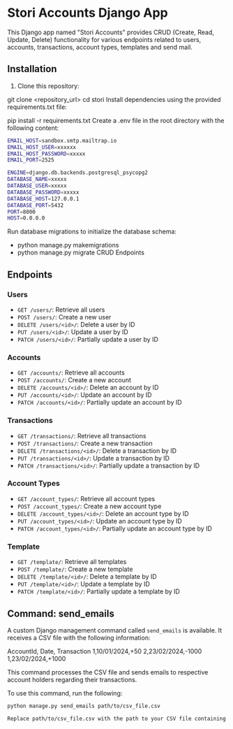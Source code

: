 
# Stori Accounts Django App

This Django app named "Stori Accounts" provides CRUD (Create, Read, Update, Delete) functionality for various endpoints related to users, accounts, transactions, account types, templates and send mail.

## Installation

1. Clone this repository:


git clone <repository_url>
cd stori
Install dependencies using the provided requirements.txt file:

pip install -r requirements.txt
Create a .env file in the root directory with the following content:

```bash
EMAIL_HOST=sandbox.smtp.mailtrap.io
EMAIL_HOST_USER=xxxxxx
EMAIL_HOST_PASSWORD=xxxxx
EMAIL_PORT=2525

ENGINE=django.db.backends.postgresql_psycopg2
DATABASE_NAME=xxxxx
DATABASE_USER=xxxxx
DATABASE_PASSWORD=xxxxx
DATABASE_HOST=127.0.0.1
DATABASE_PORT=5432
PORT=8000
HOST=0.0.0.0
```

Run database migrations to initialize the database schema:

- python manage.py makemigrations
- python manage.py migrate
CRUD Endpoints


## Endpoints

### Users

- `GET /users/`: Retrieve all users
- `POST /users/`: Create a new user
- `DELETE /users/<id>/`: Delete a user by ID
- `PUT /users/<id>/`: Update a user by ID
- `PATCH /users/<id>/`: Partially update a user by ID

### Accounts

- `GET /accounts/`: Retrieve all accounts
- `POST /accounts/`: Create a new account
- `DELETE /accounts/<id>/`: Delete an account by ID
- `PUT /accounts/<id>/`: Update an account by ID
- `PATCH /accounts/<id>/`: Partially update an account by ID

### Transactions

- `GET /transactions/`: Retrieve all transactions
- `POST /transactions/`: Create a new transaction
- `DELETE /transactions/<id>/`: Delete a transaction by ID
- `PUT /transactions/<id>/`: Update a transaction by ID
- `PATCH /transactions/<id>/`: Partially update a transaction by ID

### Account Types

- `GET /account_types/`: Retrieve all account types
- `POST /account_types/`: Create a new account type
- `DELETE /account_types/<id>/`: Delete an account type by ID
- `PUT /account_types/<id>/`: Update an account type by ID
- `PATCH /account_types/<id>/`: Partially update an account type by ID

### Template

- `GET /template/`: Retrieve all templates
- `POST /template/`: Create a new template
- `DELETE /template/<id>/`: Delete a template by ID
- `PUT /template/<id>/`: Update a template by ID
- `PATCH /template/<id>/`: Partially update a template by ID

## Command: send_emails

A custom Django management command called `send_emails` is available. It receives a CSV file with the following information:

AccountId, Date, Transaction
1,10/01/2024,+50
2,23/02/2024,-1000
1,23/02/2024,+1000


This command processes the CSV file and sends emails to respective account holders regarding their transactions.

To use this command, run the following:

```bash
python manage.py send_emails path/to/csv_file.csv

Replace path/to/csv_file.csv with the path to your CSV file containing transaction information.
